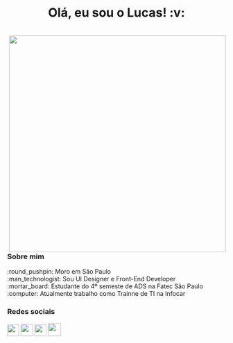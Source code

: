 <div> 
 <h1 align="center"> Olá, eu sou o Lucas!	:v:
</div>

<br/>

<div>
 <img align="right" width="500px" src="https://user-images.githubusercontent.com/56768879/188740161-c24f770c-934c-4096-88e7-592e5a89f96d.png"/> 
 <br/>
 <br/>
 <br/>
 <h3>Sobre mim</h3>
 :round_pushpin: Moro em São Paulo <br/>
 :man_technologist: Sou UI Designer e Front-End Developer <br/>
 :mortar_board: Estudante do 4º semeste de ADS na Fatec São Paulo <br/>
 :computer: Atualmente trabalho como Trainne de TI na Infocar
 
 <br/>
 <h3>Redes sociais</h3>
 <a href = "mailto:lima1301lucas@gmail.com"><img height="27px" src="https://img.shields.io/badge/-Gmail-E6E6FA?style=for-the-badge&logo=gmail&logoColor=red" target="_blank"></a>
 <a href="https://www.linkedin.com/in/lucas-lima-1301/" target="_blank"><img height="28px" src="https://img.shields.io/badge/-LinkedIn-%230077B5?style=for-the-badge&logo=linkedin&logoColor=white" target="_blank"></a>
 <a href="https://www.behance.net/lucas-lima-1301 target="_blank"> <img height="27px" src="https://img.shields.io/badge/-Behance-blue?style=for-the-badge&logo=behance&logoColor=white" target="_blank"></a>
 <a href="https://github.com/lima1301lucas" target="_blank"> <img height="30px" src="https://img.shields.io/badge/GitHub-100000?style=for-the-badge&logo=github&logoColor=white" target="_blank"></a>
</div>
